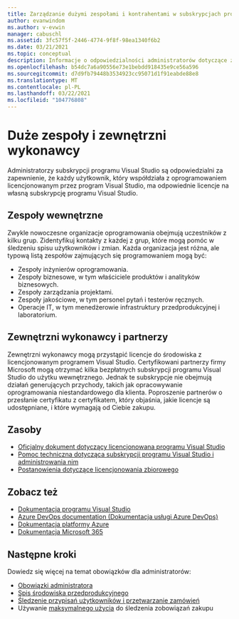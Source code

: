```yaml
---
title: Zarządzanie dużymi zespołami i kontrahentami w subskrypcjach programu Visual Studio | Visual Studio Marketplace
author: evanwindom
ms.author: v-evwin
manager: cabuschl
ms.assetid: 3fc57f5f-2446-4774-9f8f-98ea1340f6b2
ms.date: 03/21/2021
ms.topic: conceptual
description: Informacje o odpowiedzialności administratorów dotyczące zarządzania subskrypcjami dla dużych zespołów oraz zewnętrznych wykonawców.
ms.openlocfilehash: b54dc7a6a90556e73e1bebdd918435e9ce56a596
ms.sourcegitcommit: d7d9fb79448b3534923cc95071d1f91eabde88e8
ms.translationtype: MT
ms.contentlocale: pl-PL
ms.lasthandoff: 03/22/2021
ms.locfileid: "104776808"
---
```

# <a name="large-teams-and-external-contractors"></a>Duże zespoły i zewnętrzni wykonawcy
Administratorzy subskrypcji programu Visual Studio są odpowiedzialni za zapewnienie, że każdy użytkownik, który współdziała z oprogramowaniem licencjonowanym przez program Visual Studio, ma odpowiednie licencje na własną subskrypcję programu Visual Studio.

## <a name="internal-teams"></a>Zespoły wewnętrzne
Zwykle nowoczesne organizacje oprogramowania obejmują uczestników z kilku grup. Zidentyfikuj kontakty z każdej z grup, które mogą pomóc w śledzeniu spisu użytkowników i zmian.
Każda organizacja jest różna, ale typową listą zespołów zajmujących się programowaniem mogą być:
- Zespoły inżynierów oprogramowania.
- Zespoły biznesowe, w tym właściciele produktów i analityków biznesowych.
- Zespoły zarządzania projektami.
- Zespoły jakościowe, w tym personel pytań i testerów ręcznych.
- Operacje IT, w tym menedżerowie infrastruktury przedprodukcyjnej i laboratorium.

## <a name="external-contractors-and-partners"></a>Zewnętrzni wykonawcy i partnerzy
Zewnętrzni wykonawcy mogą przystąpić licencje do środowiska z licencjonowanym programem Visual Studio. Certyfikowani partnerzy firmy Microsoft mogą otrzymać kilka bezpłatnych subskrypcji programu Visual Studio do użytku wewnętrznego. Jednak te subskrypcje nie obejmują działań generujących przychody, takich jak opracowywanie oprogramowania niestandardowego dla klienta. Poproszenie partnerów o przesłanie certyfikatu z certyfikatem, który objaśnia, jakie licencje są udostępniane, i które wymagają od Ciebie zakupu.

## <a name="resources"></a>Zasoby
- [Oficjalny dokument dotyczący licencjonowana programu Visual Studio](https://visualstudio.microsoft.com/wp-content/uploads/2019/06/Visual-Studio-Licensing-Whitepaper-May-2019.pdf)
- [Pomoc techniczna dotycząca subskrypcji programu Visual Studio i administrowania nim](https://aka.ms/vsadminhelp)
- [Postanowienia dotyczące licencjonowania zbiorowego](https://www.microsoft.com/licensing/product-licensing/products.aspx)

## <a name="see-also"></a>Zobacz też
- [Dokumentacja programu Visual Studio](/visualstudio/)
- [Azure DevOps documentation (Dokumentacja usługi Azure DevOps)](/azure/devops/)
- [Dokumentacja platformy Azure](/azure/)
- [Dokumentacja Microsoft 365](/microsoft-365/)

## <a name="next-steps"></a>Następne kroki
Dowiedz się więcej na temat obowiązków dla administratorów:
- [Obowiązki administratora](admin-responsibilities.md)
- [Spis środowiska przedprodukcyjnego](admin-inventory.md)
- [Śledzenie przypisań użytkowników i przetwarzanie zamówień](assignments-orders.md)
- Używanie [maksymalnego użycia](maximum-usage.md) do śledzenia zobowiązań zakupu
